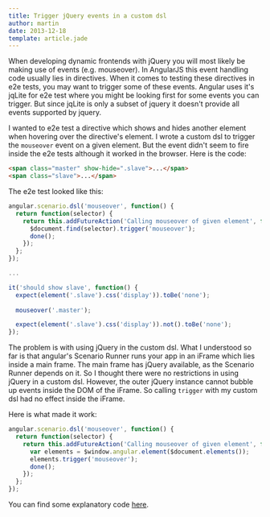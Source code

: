 ```yaml
---
title: Trigger jQuery events in a custom dsl
author: martin
date: 2013-12-18
template: article.jade
---
```

When developing dynamic frontends with jQuery you will most likely be making use of events (e.g. mouseover). In AngularJS this event handling code usually lies in directives. When it comes to testing these directives in e2e tests, you may want to trigger some of these events. Angular uses it's jqLite for e2e test where you might be looking first for some events you can trigger. But since jqLite is only a subset of jquery it doesn't provide all events supported by jquery.

I wanted to e2e test a directive which shows and hides another element when hovering over the directive's element. I wrote a custom dsl to trigger the ```mouseover``` event on a given element. But the event didn't seem to fire inside the e2e tests although it worked in the browser. Here is the code:

```html
<span class="master" show-hide=".slave">...</span>
<span class="slave">...</span>
```

The e2e test looked like this:

```javascript
angular.scenario.dsl('mouseover', function() {
  return function(selector) {
    return this.addFutureAction('Calling mouseover of given element', function($window, $document, done) {
      $document.find(selector).trigger('mouseover');
      done();
    });
  };
});

...

it('should show slave', function() {
  expect(element('.slave').css('display')).toBe('none');
  
  mouseover('.master');

  expect(element('.slave').css('display')).not().toBe('none');
});
```

The problem is with using jQuery in the custom dsl. What I understood so far is that angular's Scenario Runner runs your app in an iFrame which lies inside a main frame. The main frame has jQuery available, as the Scenario Runner depends on it. So I thought there were no restrictions in using jQuery in a custom dsl. However, the outer jQuery instance cannot bubble up events inside the DOM of the iFrame. So calling ```trigger``` with my custom dsl had no effect inside the iFrame.

Here is what made it work:

```javascript
angular.scenario.dsl('mouseover', function() {
  return function(selector) {
    return this.addFutureAction('Calling mouseover of given element', function($window, $document, done) {
      var elements = $window.angular.element($document.elements());
      elements.trigger('mouseover');
      done();
    });
  };
});
```

You can find some explanatory code [here](https://github.com/angular/angular.js/pull/752).